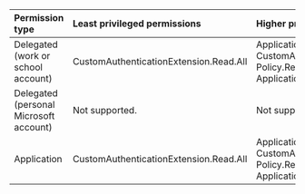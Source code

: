 |Permission type|Least privileged permissions|Higher privileged permissions|
|:---|:---|:---|
|Delegated (work or school account)|CustomAuthenticationExtension.Read.All|Application.Read.All, CustomAuthenticationExtension.ReadWrite.All, Policy.ReadWrite.AuthenticationFlows, Application.ReadWrite.All|
|Delegated (personal Microsoft account)|Not supported.|Not supported.|
|Application|CustomAuthenticationExtension.Read.All|Application.Read.All, CustomAuthenticationExtension.ReadWrite.All, Policy.ReadWrite.AuthenticationFlows, Application.ReadWrite.All|